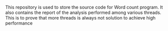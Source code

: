 This repository is used to store the source code for Word count program. It also contains the report of the analysis performed among various threads. This is to prove that more threads is always not solution to achieve high performance
